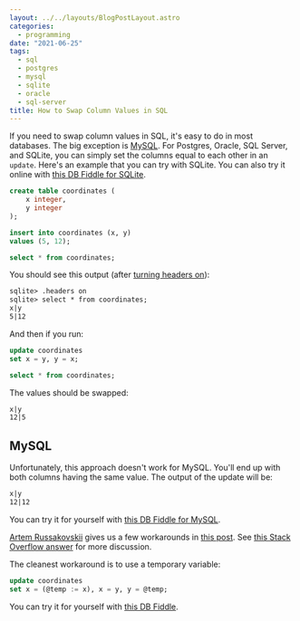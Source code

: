 ```yaml
---
layout: ../../layouts/BlogPostLayout.astro
categories:
  - programming
date: "2021-06-25"
tags:
  - sql
  - postgres
  - mysql
  - sqlite
  - oracle
  - sql-server
title: How to Swap Column Values in SQL
---
```


If you need to swap column values in SQL, it's easy to do in most databases. The
big exception is [MySQL](#mysql). For Postgres, Oracle, SQL Server, and SQLite,
you can simply set the columns equal to each other in an `update`. Here's an
example that you can try with SQLite.  You can also try it online with [this DB
Fiddle for SQLite](https://www.db-fiddle.com/f/gRoFnCbEhWq9gxqhUUHHc4/2).

```sql
create table coordinates (
    x integer,
    y integer
);

insert into coordinates (x, y)
values (5, 12);

select * from coordinates;
```

You should see this output (after [turning headers
on](https://database.guide/format-sqlite-query-results-as-columns-with-column-headers/)):

```txt
sqlite> .headers on
sqlite> select * from coordinates;
x|y
5|12
```

And then if you run:

```sql
update coordinates
set x = y, y = x;

select * from coordinates;
```

The values should be swapped:

```txt
x|y
12|5
```

## MySQL

Unfortunately, this approach doesn't work for MySQL. You'll end up with both
columns having the same value. The output of the update will be:

```txt
x|y
12|12
```

You can try it for yourself with [this DB Fiddle for
MySQL](https://www.db-fiddle.com/f/dF6FFWfjKjt5HEKzEG5wRC/2).

[Artem Russakovskii](https://beerpla.net/) gives us a few workarounds in [this
post](https://beerpla.net/2009/02/17/swapping-column-values-in-mysql/).  See
[this Stack Overflow answer](https://stackoverflow.com/a/559291/1481479) for
more discussion.

The cleanest workaround is to use a temporary variable:

```sql
update coordinates
set x = (@temp := x), x = y, y = @temp;
```

You can try it for yourself with [this DB
Fiddle](https://www.db-fiddle.com/f/xxwUotZ1YBSQXvBnM9JomY/2).
